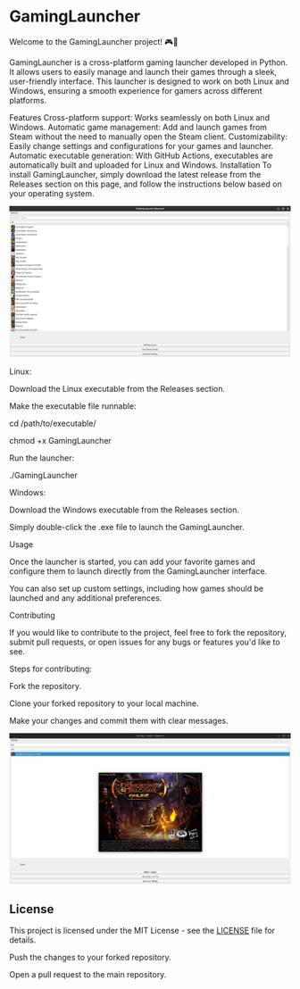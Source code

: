 # GamingLauncher

Welcome to the GamingLauncher project! 🎮🚀

GamingLauncher is a cross-platform gaming launcher developed in Python. It allows users to easily manage and launch their games through a sleek, user-friendly interface. This launcher is designed to work on both Linux and Windows, ensuring a smooth experience for gamers across different platforms.

Features
Cross-platform support: Works seamlessly on both Linux and Windows.
Automatic game management: Add and launch games from Steam without the need to manually open the Steam client.
Customizability: Easily change settings and configurations for your games and launcher.
Automatic executable generation: With GitHub Actions, executables are automatically built and uploaded for Linux and Windows.
Installation
To install GamingLauncher, simply download the latest release from the Releases section on this page, and follow the instructions below based on your operating system.

![GamingLauncher Screenshot](assets/screenshot1.png)

Linux:

Download the Linux executable from the Releases section.

Make the executable file runnable:

cd /path/to/executable/

chmod +x GamingLauncher

Run the launcher:

./GamingLauncher

Windows:

Download the Windows executable from the Releases section.

Simply double-click the .exe file to launch the GamingLauncher.

Usage

Once the launcher is started, you can add your favorite games and configure them to launch directly from the GamingLauncher interface.

You can also set up custom settings, including how games should be launched and any additional preferences.

Contributing

If you would like to contribute to the project, feel free to fork the repository, submit pull requests, or open issues for any bugs or features you'd like to see.

Steps for contributing:

Fork the repository.

Clone your forked repository to your local machine.

Make your changes and commit them with clear messages.

![GamingLauncher Screenshot](assets/screenshot2.png)

## License

This project is licensed under the MIT License - see the [LICENSE](./LICENSE) file for details.

Push the changes to your forked repository.

Open a pull request to the main repository.

